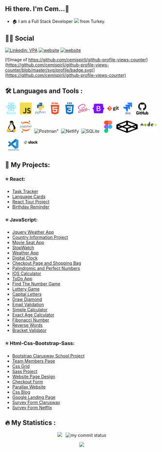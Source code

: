 <!-- <div id="header" align="center">
  <img src="https://www.icegif.com/wp-content/uploads/icegif-87.gif" width="600" height="200" />
</div> -->

## Hi there. I'm Cem...:wave:
- :house: I am a Full Stack Developer <img src="https://media.giphy.com/media/WUlplcMpOCEmTGBtBW/giphy.gif" width="30"> from Turkey.
<!-- - :telescope: I’m working as a Software Engineer and contributing to frontend and backend for building web applications.
- :seedling: Exploring Technical Content Writing.
- :zap: In my free time, I solve problems on GeeksforGeeks and read tech articles. -->

## :man::woman: Social
[![Linkedin: VPA](https://img.shields.io/badge/linkedin-%230077B5.svg?&style=for-the-badge&logo=linkedin&logoColor=white)](https://www.linkedin.com/in/cemispirli/)
[![website](https://img.shields.io/badge/%20-medium-black?&style=for-the-badge&logoColor=white)](https://medium.com/@cemispirli08)
[![website](https://img.shields.io/badge/gmail-f1f2f6.svg?&style=for-the-badge&logo=gmail&logoColor=red)](mailto:cemispirli08@gmail.com)

<!-- <p align="left"> <img src="https://komarev.com/ghpvc/?username=cemispirli" alt="cemispirli"/></p> -->


[![Image of https://github.com/cemispirli/github-profile-views-counter](https://github.com/cemispirli/github-profile-views-counter/blob/master/svg/profile/badge.svg)](https://github.com/cemispirli/github-profile-views-counter)
## :hammer_and_wrench: Languages and Tools :

<div >
<img src="https://github.com/devicons/devicon/blob/master/icons/react/react-original-wordmark.svg" title="React" alt="React" wwidth="40" height="40"/>&nbsp;
<img src="https://github.com/devicons/devicon/blob/master/icons/javascript/javascript-original.svg" title="JavaScript" alt="JavaScript" width="40" height="40"/>&nbsp;
<img src="https://raw.githubusercontent.com/devicons/devicon/2ae2a900d2f041da66e950e4d48052658d850630/icons/python/python-original-wordmark.svg" title="Python"  alt="Python" width="40" height="40"/>&nbsp;
<img src="https://raw.githubusercontent.com/devicons/devicon/2ae2a900d2f041da66e950e4d48052658d850630/icons/html5/html5-plain-wordmark.svg" title="HTML5" alt="HTML" width="40" height="40"/>&nbsp;
<img src="https://github.com/devicons/devicon/blob/master/icons/css3/css3-plain-wordmark.svg"  title="CSS3" alt="CSS" width="40" height="40"/>&nbsp;
<img src="https://raw.githubusercontent.com/devicons/devicon/2ae2a900d2f041da66e950e4d48052658d850630/icons/sass/sass-original.svg" title="Sass"  alt="Sass" width="40" height="40"/>&nbsp;
<img src="https://raw.githubusercontent.com/devicons/devicon/2ae2a900d2f041da66e950e4d48052658d850630/icons/bootstrap/bootstrap-original.svg" title="Bootstrap" alt="Bootstrap" width="40" height="40"/>&nbsp;
<img src="https://raw.githubusercontent.com/devicons/devicon/2ae2a900d2f041da66e950e4d48052658d850630/icons/git/git-original-wordmark.svg" title="Git" **alt="Git" width="40" height="40"/>&nbsp;
<img src="https://raw.githubusercontent.com/devicons/devicon/2ae2a900d2f041da66e950e4d48052658d850630/icons/jira/jira-original-wordmark.svg" title="Jira"  alt="Jira" width="40" height="40"/>&nbsp;
<img src="https://raw.githubusercontent.com/devicons/devicon/2ae2a900d2f041da66e950e4d48052658d850630/icons/github/github-original-wordmark.svg" title="Github"  alt="Github" width="40" height="40"/>&nbsp;
<img src="https://raw.githubusercontent.com/devicons/devicon/2ae2a900d2f041da66e950e4d48052658d850630/icons/linux/linux-original.svg" title="Linux"  alt="Linux" width="40" height="40"/>&nbsp;
<img src="https://raw.githubusercontent.com/devicons/devicon/2ae2a900d2f041da66e950e4d48052658d850630/icons/jupyter/jupyter-original-wordmark.svg" title="Jupyter"  alt="Jupyter" width="40" height="40"/>&nbsp;
<img src="https://seeklogo.com/images/P/postman-logo-F43375A2EB-seeklogo.com.png" title="Postman"  alt=Postman" width="40" height="40"/>&nbsp;
<img src="https://download.logo.wine/logo/Netlify/Netlify-Logo.wine.png" title="Netlify"  alt="Netlify" width="91" height="57"/>&nbsp;
<img src="https://svg-clipart.com/clipart/icon/sm1lQhR-sqlite-icon-clipart.png" title="SQLite"  alt="SQLite" width="40" height="40"/>&nbsp;
<!-- <img src="https://github.com/devicons/devicon/blob/master/icons/mysql/mysql-original-wordmark.svg" title="MySQL"  alt="MySQL" width="40" height="40"/>&nbsp; -->
<!-- <img src="https://raw.githubusercontent.com/devicons/devicon/2ae2a900d2f041da66e950e4d48052658d850630/icons/postgresql/postgresql-original-wordmark.svg" title="PostgreSQL"  alt="PostgreSQL" width="40" height="40"/>&nbsp;  -->
<img src="https://raw.githubusercontent.com/devicons/devicon/2ae2a900d2f041da66e950e4d48052658d850630/icons/figma/figma-original.svg" title="Figma"  alt="Figma" width="40" height="40"/>&nbsp;
<img src="https://raw.githubusercontent.com/devicons/devicon/2ae2a900d2f041da66e950e4d48052658d850630/icons/codepen/codepen-plain.svg" title="Codepen" alt="Codepen" width="70" height="40"/>&nbsp;
<img src="https://raw.githubusercontent.com/devicons/devicon/2ae2a900d2f041da66e950e4d48052658d850630/icons/nodejs/nodejs-original-wordmark.svg" title="NodeJS" alt="NodeJS" width="57" height="57"/>&nbsp;
<img src="https://raw.githubusercontent.com/devicons/devicon/2ae2a900d2f041da66e950e4d48052658d850630/icons/vscode/vscode-original-wordmark.svg" title="Vscode"  alt="Vscode" width="40" height="40"/>&nbsp;
<img src="https://raw.githubusercontent.com/devicons/devicon/2ae2a900d2f041da66e950e4d48052658d850630/icons/slack/slack-original-wordmark.svg" title="Slack"  alt="Slack" width="57" height="57"/>&nbsp;
<!-- <img src="https://raw.githubusercontent.com/devicons/devicon/2ae2a900d2f041da66e950e4d48052658d850630/icons/heroku/heroku-plain-wordmark.svg" title="Heroku"  alt="Heroku" width="40" height="40"/>&nbsp;  -->
<!-- <img src="https://raw.githubusercontent.com/devicons/devicon/2ae2a900d2f041da66e950e4d48052658d850630/icons/wordpress/wordpress-original.svg" title="Wordpress"  alt="Wordpress" width="40" height="40"/>&nbsp;  -->
<!-- <img src="https://raw.githubusercontent.com/devicons/devicon/2ae2a900d2f041da66e950e4d48052658d850630/icons/django/django-original.svg" title="Django" alt="Django" width="40" height="40"/>&nbsp;                                                                                                                                     -->
 
</div>
                                                                                                                                    
 
                                                                                               
## :star2: My Projects: 


 ### ⭐ React:
 
 
 - <a href="https://cemispirli.github.io/task-tracker/" target="_blank" >Task Tracker</a>
 - <a href="https://cemispirli.github.io/language-cards/" target="_blank" >Language Cards</a>                                                                       
 - <a href="https://cemispirli.github.io/tour-project/" target="_blank" >React Tour Project</a>
 - <a href="https://cemispirli.github.io/birthdayreminder/" target="_blank" >Birthday Reminder</a>  
                                                                       
 
 ### ⭐ JavaScript:
 

 
- <a href="https://cemispirli.github.io/Jquery-Weather-App/" target="_blank" >Jquery Weather App</a>
- <a href="https://cemispirli.github.io/Country-Information-Project/" target="_blank" >Country Information Project</a>
- <a href="https://cemispirli.github.io/Movie-Seat-App/" target="_blank" >Movie Seat App</a>
- <a href="https://cemispirli.github.io/StopWatch/" target="_blank" >StopWatch</a>
- <a href="https://cemispirli.github.io/Weather_App/" target="_blank" >Weather App</a> 
- <a href="https://cemispirli.github.io/Digital-Clock/" target="_blank" >Digital Clock</a>
- <a href="https://cemispirli.github.io/Checkout-Page/" target="_blank" >Checkout Page and Shopping Bag</a>
- <a href="https://cemispirli.github.io/Palindromic-and-Perfect-Numbers/" target="_blank" >Palindromic and Perfect Numbers</a>
- <a href="https://cemispirli.github.io/IOS-Calculator/" target="_blank" >IOS Calculator</a>
- <a href="https://cemispirli.github.io/ToDo-App/" target="_blank" >ToDo App</a>
- <a href="https://cemispirli.github.io/Find-The-Number-Game/" target="_blank" >Find The Number Game</a>
- <a href="https://cemispirli.github.io/Lottery-Game/" target="_blank" >Lottery Game</a>
- <a href="https://cemispirli.github.io/Capital-Letters/" target="_blank" >Capital Letters</a>
- <a href="https://cemispirli.github.io/Draw-Diamond/" target="_blank" >Draw Diamond</a>
- <a href="https://github.com/cemispirli/Email-Validation" target="_blank" >Email Validation</a>
- <a href="https://cemispirli.github.io/Simple-Calculator/" target="_blank" >Simple Calculator</a>
- <a href="https://cemispirli.github.io/Exact-Age-Calculator/" target="_blank" >Exact Age Calculator</a>
- <a href="https://github.com/cemispirli/Fibonacci-Number" target="_blank" >Fibonacci Number</a>
- <a href="https://github.com/cemispirli/Reverse-Words" target="_blank" >Reverse Words</a>
- <a href="https://github.com/cemispirli/Bracket-Validator" target="_blank" >Bracket Validator</a>


 ### ⭐ Html-Css-Bootstrap-Sass:
- <a href="https://cemispirli.github.io/Bootstrap-Clarusway-School-Project/" target="_blank" >Bootstrap Clarusway School Project</a>
- <a href="https://cemispirli.github.io/Team-Members-Page/" target="_blank" >Team Members Page</a>
- <a href="https://cemispirli.github.io/Css-Grid//" target="_blank" >Css Grid</a>
- <a href="https://cemispirli.github.io/Sass-Project/" target="_blank" >Sass Project</a>
- <a href="https://cemispirli.github.io/Website-Page-Design/" target="_blank" >Website Page Design</a>
- <a href="https://cemispirli.github.io/Checkout-Form/" target="_blank" >Checkout Form</a>
- <a href="https://cemispirli.github.io/Parallax-Website//" target="_blank" >Parallax Website</a>
- <a href="https://cemispirli.github.io/Css-Blog/" target="_blank" >Css Blog</a>
- <a href="https://cemispirli.github.io/Google-Landing-Page/" target="_blank" >Google Landing Page</a>
- <a href="https://cemispirli.github.io/Survey-Form-Clarusway/" target="_blank" >Survey Form Clarusway</a>
- <a href="https://cemispirli.github.io/Survey-Form-Netflix/" target="_blank" >Survey Form Netflix</a>

                                                                                                                                   
                                                                                                                               
## :fire: My Statistics :
 
<p align="center">
<img height="160em"  src="https://github-readme-stats-eight-theta.vercel.app/api?username=cemispirli&show_icons=true&theme=algolia&include_all_commits=true&count_private=true"/> &nbsp 
<img height="160em"  src="http://github-readme-streak-stats.herokuapp.com?user=cemispirli&theme=algolia" alt="my commit status" /> </p>
<p align="center"> <img height="160em"  src="https://github-readme-stats-eight-theta.vercel.app/api/top-langs/?username=cemispirli&layout=compact&langs_count=8&theme=algolia"/> </p>
                                                                     

<!-- [![Image of https://github.com/cemispirli/github-profile-views-counter](https://github.com/cemispirli/github-profile-views-counter/blob/master/svg/profile/badge.svg)](https://github.com/cemispirli/github-profile-views-counter) -->
